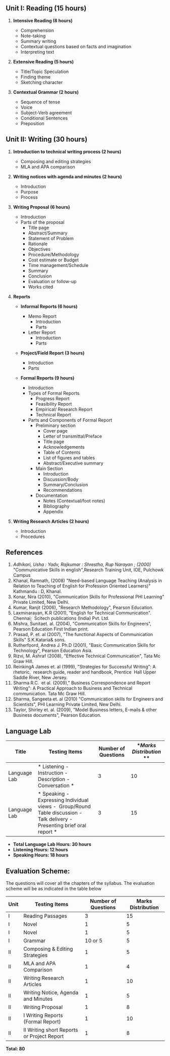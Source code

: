 ## **Unit I: Reading (15 hours)**

1. **Intensive Reading (8 hours)**
    * Comprehension
    * Note-taking
    * Summary writing
    * Contextual questions based on facts and imagination
    * Interpreting text
    
    

2. **Extensive Reading (5 hours)**
    * Title/Topic Speculation
    * Finding theme
    * Sketching character
    
    

3. **Contextual Grammar (2 hours)**
    * Sequence of tense
    * Voice
    * Subject-Verb agreement
    * Conditional Sentences
    * Preposition


## **Unit II: Writing (30 hours)**

1. **Introduction to technical writing process (2 hours)**
    * Composing and editing strategies
    * MLA and APA comparison
    
    

2. **Writing notices with agenda and minutes (2 hours)**
    * Introduction
    * Purpose
    * Process
    
    

3. **Writing Proposal (6 hours)**
    * Introduction
    * Parts of the proposal
        * Title page
        * Abstract/Summary
        * Statement of Problem
        * Rationale
        * Objectives
        * Procedure/Methodology
        * Cost estimate or Budget
        * Time management/Schedule
        * Summary
        * Conclusion
        * Evaluation or follow-up
        * Works cited
    
    

4. **Reports**
    * **Informal Reports (6 hours)**
        * Memo Report
            * Introduction
            * Parts
        * Letter Report
            * Introduction
            * Parts
    
        

    * **Project/Field Report (3 hours)**
        * Introduction
        * Parts
    
        

    * **Formal Reports (9 hours)**
        * Introduction
        * Types of Formal Reports
            * Progress Report
            * Feasibility Report
            * Empirical/ Research Report
            * Technical Report
        * Parts and Components of Formal Report
            * Preliminary section
                * Cover page
                * Letter of transmittal/Preface
                * Title page
                * Acknowledgements
                * Table of Contents
                * List of figures and tables
                * Abstract/Executive summary
            * Main Section
                * Introduction
                * Discussion/Body
                * Summary/Conclusion
                * Recommendations
            * Documentation
                * Notes (Contextual/foot notes)
                * Bibliography
                * Appendix
    
    

5. **Writing Research Articles (2 hours)**
    * Introduction
    * Procedures


## **References**

1. *Adhikari, Usha : Yadv, Rajkumar : Shrestha, Rup Narayan ; (2000)* "Communicative Skills in english",Research Training Unit, IOE, Pulchowk Campus
2. Khanal, Ramnath, (2008) "Need-based Language Teaching (Analysis in Relation to Teaching of English for Profession Oriented Learners)" Kathmandu : D, Khanal.
3. Konar, Nira (2010), "Communication Skills for Professional PHI Learning" Private Limited, New Delhi.
4. Kumar, Ranjit (2006), "Research Methodology", Pearson Education. 
5. Laxminarayan, K.R (2001), "English for Technical Communication". Chennai;  Scitech publications (India) Pvt. Ltd.  
6. Mishra, Sunitaet. al. (2004), "Communication Skills for Engineers", Pearson Education First Indian print.
7. Prasad, P. et. al (2007), "The functional Aspects of Communication Skills" S.K.Kataria&amp; sons.
8. Rutherfoord, Andrea J. Ph.D (2001), "Basic Communication Skills for Technology", Pearson Education Asia.
9. Rizvi, M. Ashraf (2008), "Effective Technical Communication", Tata Mc Graw Hill.
10. ReinkingA James et. al (1999), &quot;Strategies for Successful Writing&quot;: A rhetoric,  research guide, reader and handbook, Prentice  Hall Upper Saddle River, New Jersey. 
11. Sharma R.C.  et al. (2009),&quot; Business Correspondence and Report Writing&quot;: A  Practical Approach to Business and Technical     communication. Tata Mc Graw Hill.
12. Sharma, Sangeeta et. al (2010)  &quot;Communication skills for Engineers and  Scientists&quot;, PHI Learning Private Limited, New Delhi. 
13. Taylor, Shirley et. al. (2009), &quot;Model Business letters, E-mails &amp;  other  Business documents&quot;, Pearson  Education.


## **Language Lab**

| **Title**    | **Testing Items**                                                                                                             | **Number of Questions** | **Marks Distribution* ** |
| ------------ | ----------------------------------------------------------------------------------------------------------------------------- | ----------------------- | ------------------------ |
| Language Lab | * Listening  - Instruction - Description - Conversation *                                                                     | 3                       | 10                       |
| Language Lab | * Speaking  - Expressing Individual views  -  Group/Round Table discussion  - Talk delivery  - Presenting brief oral report * | 3                       | 15                       |

* **Total Language Lab Hours: 30 hours** 
* **Listening Hours: 12 hours**
* **Speaking Hours: 18 hours**

## **Evaluation Scheme:**

The questions will cover all the chapters of the syllabus. The evaluation scheme will be as indicated in the table below

| **Unit** | **Testing Items**                          | **Number of Questions** | **Marks Distribution** |
| -------- | ------------------------------------------ | ----------------------- | ---------------------- |
| I        | Reading Passages                           | 3                       | 15                     |
| I        | Novel                                      | 1                       | 5                      |
| I        | Novel                                      | 1                       | 5                      |
| I        | Grammar                                    | 10 or 5                 | 5                      |
| II       | Composing &amp; Editing Strategies         | 1                       | 5                      |
| II       | MLA and APA Comparison                     | 1                       | 4                      |
| II       | Writing Research Articles                  | 1                       | 10                     |
| II       | Writing Notice, Agenda and Minutes         | 1                       | 5                      |
| II       | Writing Proposal                           | 1                       | 8                      |
| II       | I Writing Reports (Formal Report)          | 1                       | 10                     |
| II       | II Writing short Reports or Project Report | 1                       | 8                      |

**Total: 80**
